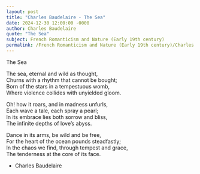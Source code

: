 ```yaml
---
layout: post
title: "Charles Baudelaire - The Sea"
date: 2024-12-30 12:00:00 -0000
author: Charles Baudelaire
quote: "The Sea"
subject: French Romanticism and Nature (Early 19th century)
permalink: /French Romanticism and Nature (Early 19th century)/Charles Baudelaire/Charles Baudelaire - The Sea
---
```


The Sea

The sea, eternal and wild as thought,  
Churns with a rhythm that cannot be bought;  
Born of the stars in a tempestuous womb,  
Where violence collides with unyielded gloom.

Oh! how it roars, and in madness unfurls,  
Each wave a tale, each spray a pearl;  
In its embrace lies both sorrow and bliss,  
The infinite depths of love’s abyss.

Dance in its arms, be wild and be free,  
For the heart of the ocean pounds steadfastly;  
In the chaos we find, through tempest and grace,  
The tenderness at the core of its face.

- Charles Baudelaire
